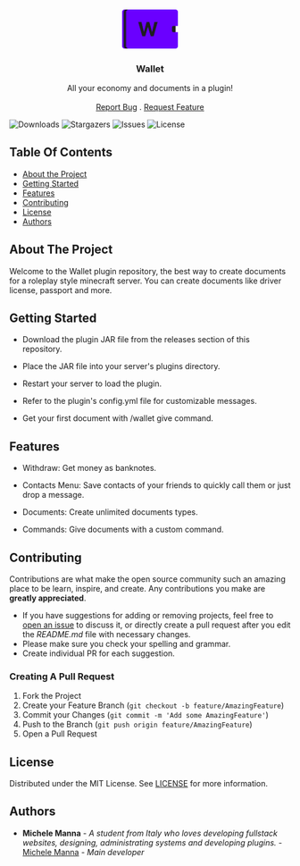 <br/>
<p align="center">
  <a href="https://github.com/Michelo11/Wallet">
    <img src="images/logo.png" alt="Logo" width="100">
  </a>

  <h3 align="center">Wallet</h3>

  <p align="center">
    All your economy and documents in a plugin!
    <br/>
    <br/>
    <a href="https://github.com/Michelo11/Wallet/issues">Report Bug</a>
    .
    <a href="https://github.com/Michelo11/Wallet/issues">Request Feature</a>
  </p>
</p>

![Downloads](https://img.shields.io/github/downloads/Michelo11/Wallet/total) ![Stargazers](https://img.shields.io/github/stars/Michelo11/Wallet?style=social) ![Issues](https://img.shields.io/github/issues/Michelo11/Wallet) ![License](https://img.shields.io/github/license/Michelo11/Wallet) 

## Table Of Contents

* [About the Project](#about-the-project)
* [Getting Started](#getting-started)
* [Features](#features)
* [Contributing](#contributing)
* [License](#license)
* [Authors](#authors)

## About The Project

Welcome to the Wallet plugin repository, the best way to create documents for a roleplay style minecraft server. You can create documents like driver license, passport and more.

## Getting Started

- Download the plugin JAR file from the releases section of this repository.
  
- Place the JAR file into your server's plugins directory.
  
- Restart your server to load the plugin.
  
- Refer to the plugin's config.yml file for customizable messages.

- Get your first document with /wallet give command.

## Features

- Withdraw: Get money as banknotes.

- Contacts Menu: Save contacts of your friends to quickly call them or just drop a message.

- Documents: Create unlimited documents types.

- Commands: Give documents with a custom command.

## Contributing

Contributions are what make the open source community such an amazing place to be learn, inspire, and create. Any contributions you make are **greatly appreciated**.
* If you have suggestions for adding or removing projects, feel free to [open an issue](https://github.com/Michelo11/wallet/issues/new) to discuss it, or directly create a pull request after you edit the *README.md* file with necessary changes.
* Please make sure you check your spelling and grammar.
* Create individual PR for each suggestion.

### Creating A Pull Request

1. Fork the Project
2. Create your Feature Branch (`git checkout -b feature/AmazingFeature`)
3. Commit your Changes (`git commit -m 'Add some AmazingFeature'`)
4. Push to the Branch (`git push origin feature/AmazingFeature`)
5. Open a Pull Request

## License

Distributed under the MIT License. See [LICENSE](https://github.com/Michelo11/Wallet/blob/master/LICENSE) for more information.

## Authors

* **Michele Manna** - *A student from Italy who loves developing fullstack websites, designing, administrating systems and developing plugins.* - [Michele Manna](https://github.com/Michelo11) - *Main developer*
